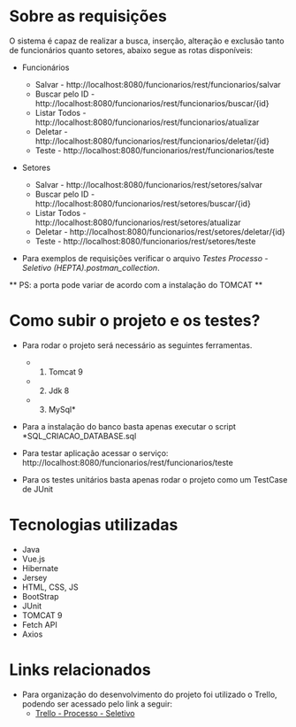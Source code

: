 # Sobre as requisições
O sistema é capaz de realizar a busca, inserção, alteração e exclusão tanto de funcionários quanto setores, abaixo segue as rotas disponíveis:

* Funcionários
    * Salvar - http://localhost:8080/funcionarios/rest/funcionarios/salvar
    * Buscar pelo ID - http://localhost:8080/funcionarios/rest/funcionarios/buscar/{id}
    * Listar Todos - http://localhost:8080/funcionarios/rest/funcionarios/atualizar
    * Deletar - http://localhost:8080/funcionarios/rest/funcionarios/deletar/{id}
    * Teste - http://localhost:8080/funcionarios/rest/funcionarios/teste

* Setores
    * Salvar - http://localhost:8080/funcionarios/rest/setores/salvar
    * Buscar pelo ID - http://localhost:8080/funcionarios/rest/setores/buscar/{id}
    * Listar Todos - http://localhost:8080/funcionarios/rest/setores/atualizar
    * Deletar - http://localhost:8080/funcionarios/rest/setores/deletar/{id}
    * Teste - http://localhost:8080/funcionarios/rest/setores/teste


* Para exemplos de requisições verificar o arquivo *Testes Processo - Seletivo (HEPTA).postman_collection*.

** PS: a porta pode variar de acordo com a instalação do TOMCAT **

# Como subir o projeto e os testes?

* Para rodar o projeto será necessário as seguintes ferramentas.
    * 1. Tomcat 9
    * 2. Jdk 8
    * 3. MySql*

* Para a instalação do banco basta apenas executar o script *SQL_CRIACAO_DATABASE.sql

* Para testar aplicação acessar o serviço: http://localhost:8080/funcionarios/rest/funcionarios/teste

* Para os testes unitários basta apenas rodar o projeto como um TestCase de JUnit

# Tecnologias utilizadas

* Java
* Vue.js
* Hibernate
* Jersey
* HTML, CSS, JS
* BootStrap
* JUnit
* TOMCAT 9
* Fetch API
* Axios

# Links relacionados

* Para organização do desenvolvimento do projeto foi utilizado o Trello, podendo ser acessado pelo link a seguir:
    * [Trello - Processo - Seletivo](https://trello.com/invite/b/J5JRa1jN/ATTI0b059748db92e22faf4a20f64eaea2c6FB4731AB/processo-seletivo-hepta)

